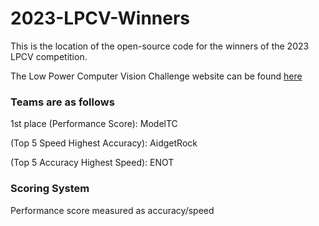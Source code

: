 # 2023-LPCV-Winners
This is the location of the open-source code for the winners of the 2023 LPCV competition. 

The Low Power Computer Vision Challenge website can be found [here](https://lpcv.ai)

### Teams are as follows

1st place (Performance Score): ModelTC 

(Top 5 Speed Highest Accuracy): AidgetRock 

(Top 5 Accuracy Highest Speed): ENOT


### Scoring System

Performance score measured as accuracy/speed
